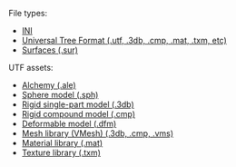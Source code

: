
File types:

* [INI](./ini.md)
* [Universal Tree Format (.utf, .3db, .cmp, .mat, .txm, etc)](./utf.md)
* [Surfaces (.sur)](./sur.md)

UTF assets:

* [Alchemy (.ale)](./utf/ale.md)
* [Sphere model (.sph)](./utf/sph.md)
* [Rigid single-part model (.3db)](./utf/3db.md)
* [Rigid compound model (.cmp)](./utf/cmp.md)
* [Deformable model (.dfm)](./utf/dfm.md)
* [Mesh library (VMesh) (.3db, .cmp, .vms)](./utf/vmesh.md)
* [Material library (.mat)](./utf/mat.md)
* [Texture library (.txm)](./utf/txm.md)